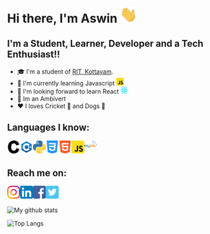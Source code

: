 # Hi there, I'm Aswin <img alt="Waving Hand" src="gif/wave" width="40px">


## I'm a Student, Learner, Developer and a Tech Enthusiast!!
- 🎓 I'm a student of [RIT, Kottayam][ritSite].
- 📖 I'm currently learning Javascript <img alt="Javascript" src="icons/js.svg" width="18px">
- 📔 I'm looking forward to learn React <img alt="React" src="icons/react.svg" width="18px">
- 🙊 Im an Ambivert
- ♥ I loves Cricket 🏏 and Dogs 🐶


## Languages I know:
<img alt="C Program" src="icons/c.svg" align="left" width="30px">
<img alt="C++" src="icons/c++.svg" align="left" width="30px">
<img alt="Python" src="icons/python.svg" align="left" width="30px">
<img alt="HTML5" src="icons/html.svg" align="left" width="30px">
<img alt="CSS3" src="icons/css.svg" align="left" width="30px">
<img alt="Javascript" src="icons/js.svg" align="left" width="30px">
<img alt="MySQL" src="icons/mysql.svg" align="left" width="30px">

<br>
<br>

## Reach me on:
[<img alt="Instagram" src="icons/insta.svg" align="left" width="30px">][myInsta] [<img alt="LinkedIn" src="icons/linkedin.svg" align="left" width="30px">][myln]
[<img alt="Facebook" src="icons/facebook.svg" align="left" width="30px">][myFB] [<img alt="Twitter" src="icons/twitter.svg" align="left" width="30px">][myTwitter]

<br>
<br>

![My github stats](https://github-readme-stats.vercel.app/api?username=aswinkr77&count_private=true&show_icons=true&theme=vue)

![Top Langs](https://github-readme-stats.vercel.app/api/top-langs/?username=aswinkr77&layout=compact&theme=vue)


[ritSite]: http://www.rit.ac.in/
[myInsta]: https://www.instagram.com/__ash_things__/
[myln]: https://www.linkedin.com/in/aswinkr77/
[myFB]: https://www.facebook.com/aswinkr77
[myTwitter]: https://twitter.com/aswinkr77
